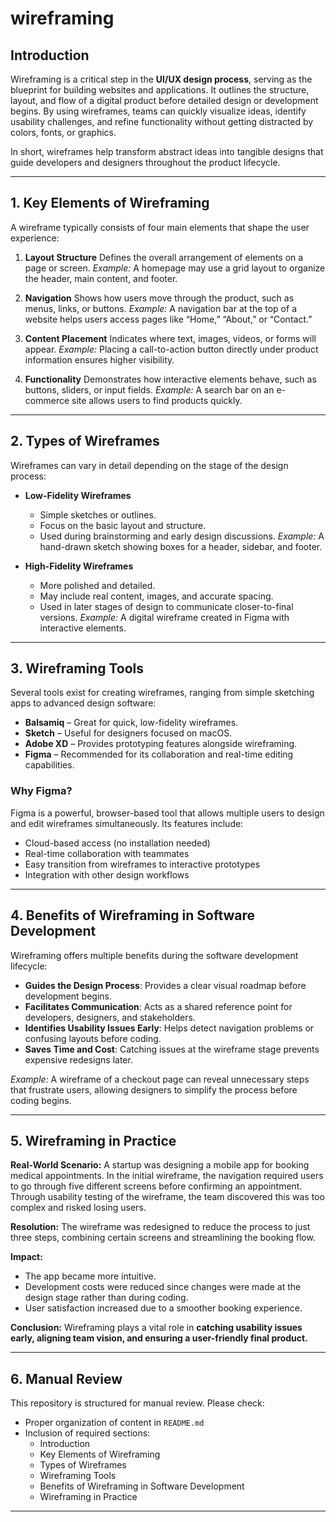 # wireframing


## Introduction
Wireframing is a critical step in the **UI/UX design process**, serving as the blueprint for building websites and applications. It outlines the structure, layout, and flow of a digital product before detailed design or development begins. By using wireframes, teams can quickly visualize ideas, identify usability challenges, and refine functionality without getting distracted by colors, fonts, or graphics.

In short, wireframes help transform abstract ideas into tangible designs that guide developers and designers throughout the product lifecycle.

---

## 1. Key Elements of Wireframing

A wireframe typically consists of four main elements that shape the user experience:

1. **Layout Structure**
   Defines the overall arrangement of elements on a page or screen.
   *Example:* A homepage may use a grid layout to organize the header, main content, and footer.

2. **Navigation**
   Shows how users move through the product, such as menus, links, or buttons.
   *Example:* A navigation bar at the top of a website helps users access pages like “Home,” “About,” or “Contact.”

3. **Content Placement**
   Indicates where text, images, videos, or forms will appear.
   *Example:* Placing a call-to-action button directly under product information ensures higher visibility.

4. **Functionality**
   Demonstrates how interactive elements behave, such as buttons, sliders, or input fields.
   *Example:* A search bar on an e-commerce site allows users to find products quickly.

---

## 2. Types of Wireframes

Wireframes can vary in detail depending on the stage of the design process:

- **Low-Fidelity Wireframes**
  - Simple sketches or outlines.
  - Focus on the basic layout and structure.
  - Used during brainstorming and early design discussions.
  *Example:* A hand-drawn sketch showing boxes for a header, sidebar, and footer.

- **High-Fidelity Wireframes**
  - More polished and detailed.
  - May include real content, images, and accurate spacing.
  - Used in later stages of design to communicate closer-to-final versions.
  *Example:* A digital wireframe created in Figma with interactive elements.

---

## 3. Wireframing Tools

Several tools exist for creating wireframes, ranging from simple sketching apps to advanced design software:

- **Balsamiq** – Great for quick, low-fidelity wireframes.
- **Sketch** – Useful for designers focused on macOS.
- **Adobe XD** – Provides prototyping features alongside wireframing.
- **Figma** – Recommended for its collaboration and real-time editing capabilities.

### Why Figma?
Figma is a powerful, browser-based tool that allows multiple users to design and edit wireframes simultaneously. Its features include:
- Cloud-based access (no installation needed)
- Real-time collaboration with teammates
- Easy transition from wireframes to interactive prototypes
- Integration with other design workflows

---

## 4. Benefits of Wireframing in Software Development

Wireframing offers multiple benefits during the software development lifecycle:

- **Guides the Design Process**: Provides a clear visual roadmap before development begins.
- **Facilitates Communication**: Acts as a shared reference point for developers, designers, and stakeholders.
- **Identifies Usability Issues Early**: Helps detect navigation problems or confusing layouts before coding.
- **Saves Time and Cost**: Catching issues at the wireframe stage prevents expensive redesigns later.

*Example:* A wireframe of a checkout page can reveal unnecessary steps that frustrate users, allowing designers to simplify the process before coding begins.

---

## 5. Wireframing in Practice

**Real-World Scenario:**
A startup was designing a mobile app for booking medical appointments. In the initial wireframe, the navigation required users to go through five different screens before confirming an appointment. Through usability testing of the wireframe, the team discovered this was too complex and risked losing users.

**Resolution:**
The wireframe was redesigned to reduce the process to just three steps, combining certain screens and streamlining the booking flow.

**Impact:**
- The app became more intuitive.
- Development costs were reduced since changes were made at the design stage rather than during coding.
- User satisfaction increased due to a smoother booking experience.

**Conclusion:**
Wireframing plays a vital role in **catching usability issues early, aligning team vision, and ensuring a user-friendly final product.**

---

## 6. Manual Review

This repository is structured for manual review. Please check:
- Proper organization of content in `README.md`
- Inclusion of required sections:
  - Introduction
  - Key Elements of Wireframing
  - Types of Wireframes
  - Wireframing Tools
  - Benefits of Wireframing in Software Development
  - Wireframing in Practice


---

